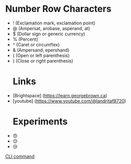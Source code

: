 # Number Row Characters
- ! (Exclamation mark, exclamation point)
- @ (Ampersat, arobase, asperand, at)
- $ (Dollar sign or generic currency)
- % (Percent)
- ^ (Caret or circumflex)
- & (Ampersand, epershand)
- ( (Open or left parenthesis)
- ) (Close or right parenthesis)
  # Links
- [Brightspace] (https://learn.georgebrown.ca)
- [youtube] (https://www.youtube.com/@landritaf8720)
  # Experiments
- 😍
- 😊
- 😒


[CLI command](Docs/cli.md)